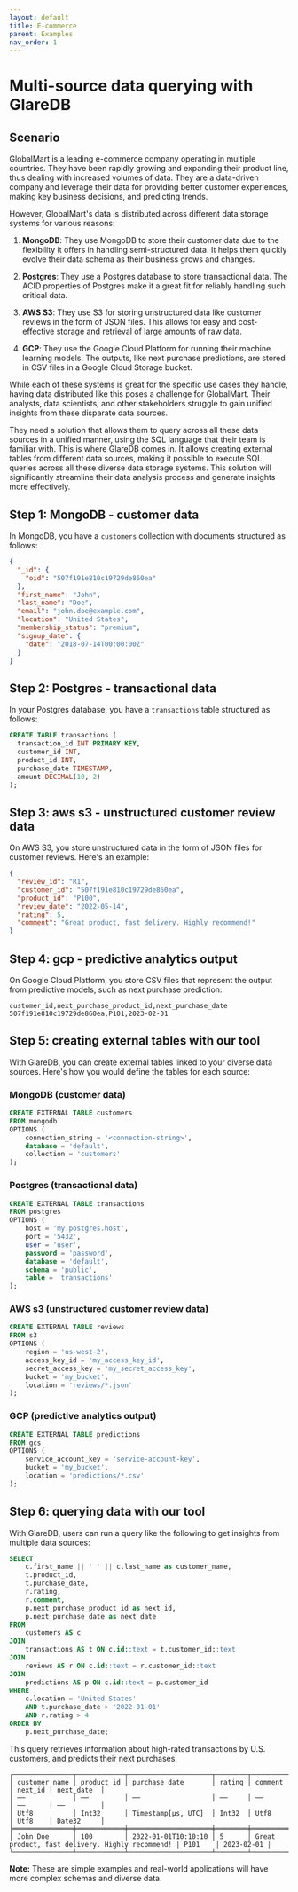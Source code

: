 ```yaml
---
layout: default
title: E-commerce
parent: Examples
nav_order: 1
---
```


# Multi-source data querying with GlareDB

## Scenario

GlobalMart is a leading e-commerce company operating in multiple countries. They
have been rapidly growing and expanding their product line, thus dealing with
increased volumes of data. They are a data-driven company and leverage their
data for providing better customer experiences, making key business decisions,
and predicting trends.

However, GlobalMart's data is distributed across different data storage systems
for various reasons:

1. **MongoDB**: They use MongoDB to store their customer data due to the
flexibility it offers in handling semi-structured data. It helps them quickly
evolve their data schema as their business grows and changes.

2. **Postgres**: They use a Postgres database to store transactional data. The
ACID properties of Postgres make it a great fit for reliably handling such
critical data.

3. **AWS S3**: They use S3 for storing unstructured data like customer reviews
in the form of JSON files. This allows for easy and cost-effective storage and
retrieval of large amounts of raw data.

4. **GCP**: They use the Google Cloud Platform for running their machine
learning models. The outputs, like next purchase predictions, are stored in CSV
files in a Google Cloud Storage bucket.

While each of these systems is great for the specific use cases they handle,
having data distributed like this poses a challenge for GlobalMart. Their
analysts, data scientists, and other stakeholders struggle to gain unified
insights from these disparate data sources.

They need a solution that allows them to query across all these data sources in
a unified manner, using the SQL language that their team is familiar with. This
is where GlareDB comes in. It allows creating external tables from different
data sources, making it possible to execute SQL queries across all these diverse
data storage systems. This solution will significantly streamline their data
analysis process and generate insights more effectively.

## Step 1: MongoDB - customer data

In MongoDB, you have a `customers` collection with documents structured as follows:

```json
{
  "_id": {
    "oid": "507f191e810c19729de860ea"
  },
  "first_name": "John",
  "last_name": "Doe",
  "email": "john.doe@example.com",
  "location": "United States",
  "membership_status": "premium",
  "signup_date": {
    "date": "2018-07-14T00:00:00Z"
  }
}
```

## Step 2: Postgres - transactional data

In your Postgres database, you have a `transactions` table
structured as follows:

```sql
CREATE TABLE transactions (
  transaction_id INT PRIMARY KEY,
  customer_id INT,
  product_id INT,
  purchase_date TIMESTAMP,
  amount DECIMAL(10, 2)
);
```

## Step 3: aws s3 - unstructured customer review data

On AWS S3, you store unstructured data in the form of
JSON files for customer reviews. Here's an example:

```json
{
  "review_id": "R1",
  "customer_id": "507f191e810c19729de860ea",
  "product_id": "P100",
  "review_date": "2022-05-14",
  "rating": 5,
  "comment": "Great product, fast delivery. Highly recommend!"
}
```

## Step 4: gcp - predictive analytics output

On Google Cloud Platform, you store CSV files that
represent the output from predictive models, such as
next purchase prediction:

```csv
customer_id,next_purchase_product_id,next_purchase_date
507f191e810c19729de860ea,P101,2023-02-01
```

## Step 5: creating external tables with our tool

With GlareDB, you can create external tables linked to
your diverse data sources.
Here's how you would define the tables for each source:

### MongoDB (customer data)

```sql
CREATE EXTERNAL TABLE customers
FROM mongodb
OPTIONS (
    connection_string = '<connection-string>',
    database = 'default',
    collection = 'customers'
);
```

### Postgres (transactional data)

```sql
CREATE EXTERNAL TABLE transactions
FROM postgres
OPTIONS (
    host = 'my.postgres.host',
    port = '5432',
    user = 'user',
    password = 'password',
    database = 'default',
    schema = 'public',
    table = 'transactions'
);
```

### AWS s3 (unstructured customer review data)

```sql
CREATE EXTERNAL TABLE reviews
FROM s3
OPTIONS (
    region = 'us-west-2',
    access_key_id = 'my_access_key_id',
    secret_access_key = 'my_secret_access_key',
    bucket = 'my_bucket',
    location = 'reviews/*.json'
);
```

### GCP (predictive analytics output)

```sql
CREATE EXTERNAL TABLE predictions
FROM gcs
OPTIONS (
    service_account_key = 'service-account-key',
    bucket = 'my_bucket',
    location = 'predictions/*.csv'
);
```

## Step 6: querying data with our tool

With GlareDB, users can run a query like the
following to get insights from multiple data sources:

```sql
SELECT
    c.first_name || ' ' || c.last_name as customer_name,
    t.product_id,
    t.purchase_date,
    r.rating,
    r.comment,
    p.next_purchase_product_id as next_id,
    p.next_purchase_date as next_date
FROM
    customers AS c
JOIN
    transactions AS t ON c.id::text = t.customer_id::text
JOIN
    reviews AS r ON c.id::text = r.customer_id::text
JOIN
    predictions AS p ON c.id::text = p.customer_id
WHERE
    c.location = 'United States'
    AND t.purchase_date > '2022-01-01'
    AND r.rating > 4
ORDER BY
    p.next_purchase_date;
```

This query retrieves information about high-rated
transactions by U.S. customers, and predicts their
next purchases.

```console
┌───────────────┬────────────┬─────────────────────┬────────┬─────────────────────────────────────────────────┬─────────┬────────────┐
│ customer_name │ product_id │ purchase_date       │ rating │ comment                                         │ next_id │ next_date  │
│ ──            │ ──         │ ──                  │ ──     │ ──                                              │ ──      │ ──         │
│ Utf8          │ Int32      │ Timestamp[µs, UTC]  │ Int32  │ Utf8                                            │ Utf8    │ Date32     │
╞═══════════════╪════════════╪═════════════════════╪════════╪═════════════════════════════════════════════════╪═════════╪════════════╡
│ John Doe      │ 100        │ 2022-01-01T10:10:10 │ 5      │ Great product, fast delivery. Highly recommend! │ P101    │ 2023-02-01 │
└───────────────┴────────────┴─────────────────────┴────────┴─────────────────────────────────────────────────┴─────────┴────────────┘
```

**Note:** These are simple examples and
real-world applications will have more
complex schemas and diverse data.
